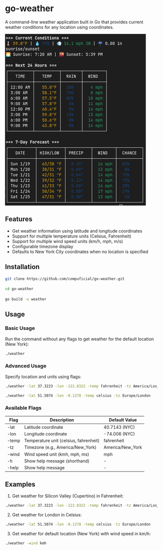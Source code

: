 # go-weather

A command-line weather application built in Go that provides current weather conditions for any location using coordinates.

![Weather CLI Screenshot](./assets/images/go-weather.png)

## Features

- Get weather information using latitude and longitude coordinates
- Support for multiple temperature units (Celsius, Fahrenheit)
- Support for multiple wind speed units (km/h, mph, m/s)
- Configurable timezone display
- Defaults to New York City coordinates when no location is specified

## Installation

```bash
git clone https://github.com/compuficial/go-weather.git

cd go-weather

go build -o weather
```

## Usage

### Basic Usage

Run the command without any flags to get weather for the default location (New York):

```bash
./weather
```

### Advanced Usage

Specify location and units using flags:

```bash
./weather -lat 37.3223 -lon -122.0322 -temp fahrenheit -tz America/Los_Angeles
```

```bash
./weather -lat 51.5074 -lon -0.1278 -temp celsius -tz Europe/London
```

### Available Flags

| Flag    | Description                              | Default Value      |
|---------|------------------------------------------|-------------------|
| -lat    | Latitude coordinate                      | 40.7143 (NYC)     |
| -lon    | Longitude coordinate                     | -74.006 (NYC)     |
| -temp   | Temperature unit (celsius, fahrenheit)    | fahrenheit        |
| -tz     | Timezone (e.g., America/New_York)        | America/New_York  |
| -wind   | Wind speed unit (kmh, mph, ms)           | mph               |
| -h      | Show help message (shorthand)            | -                 |
| -help   | Show help message                        | -                 |

## Examples

1. Get weather for Silicon Valley (Cupertino) in Fahrenheit:

```bash
./weather -lat 37.3223 -lon -122.0322 -temp fahrenheit -tz America/Los_Angeles
```

2. Get weather for London in Celsius:

```bash
./weather -lat 51.5074 -lon -0.1278 -temp celsius -tz Europe/London
```

3. Get weather for default location (New York) with wind speed in km/h:

```bash
./weather -wind kmh
```
